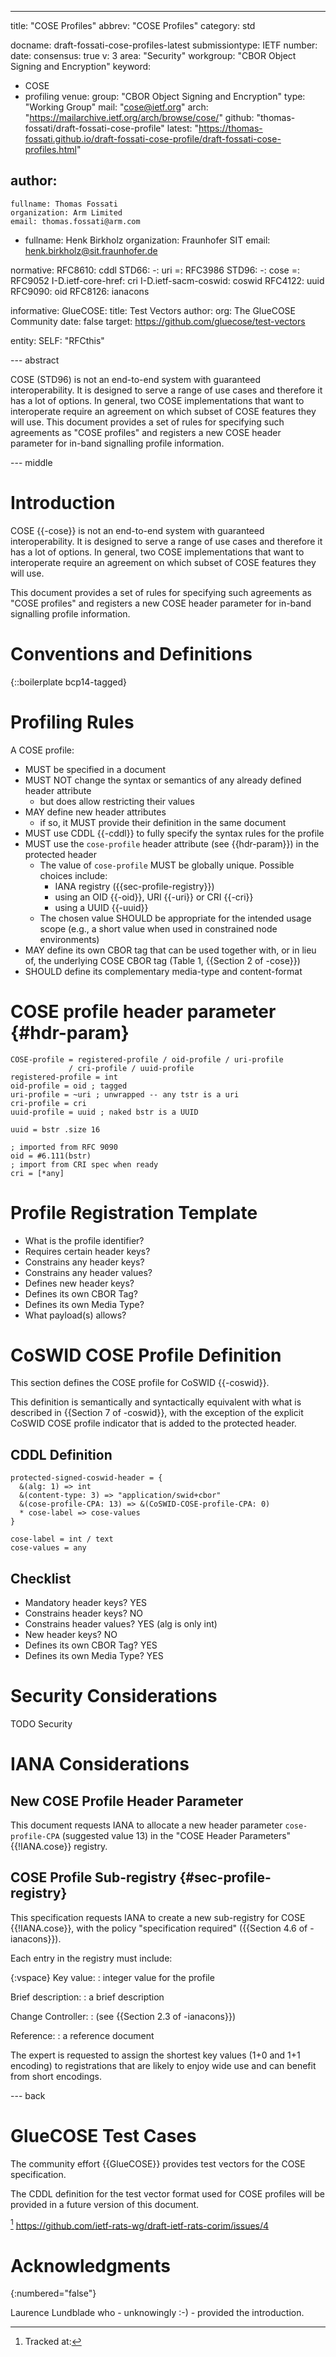 ---

title: "COSE Profiles"
abbrev: "COSE Profiles"
category: std

docname: draft-fossati-cose-profiles-latest
submissiontype: IETF
number:
date:
consensus: true
v: 3
area: "Security"
workgroup: "CBOR Object Signing and Encryption"
keyword:
 - COSE
 - profiling
venue:
  group: "CBOR Object Signing and Encryption"
  type: "Working Group"
  mail: "cose@ietf.org"
  arch: "https://mailarchive.ietf.org/arch/browse/cose/"
  github: "thomas-fossati/draft-fossati-cose-profile"
  latest: "https://thomas-fossati.github.io/draft-fossati-cose-profile/draft-fossati-cose-profiles.html"

author:
 -
    fullname: Thomas Fossati
    organization: Arm Limited
    email: thomas.fossati@arm.com
 -
    fullname: Henk Birkholz
    organization: Fraunhofer SIT
    email: henk.birkholz@sit.fraunhofer.de

normative:
  RFC8610: cddl
  STD66:
    -: uri
    =: RFC3986
  STD96:
    -: cose
    =: RFC9052
  I-D.ietf-core-href: cri
  I-D.ietf-sacm-coswid: coswid
  RFC4122: uuid
  RFC9090: oid
  RFC8126: ianacons

informative:
  GlueCOSE:
    title: Test Vectors
    author:
      org: The GlueCOSE Community
    date: false
    target: https://github.com/gluecose/test-vectors

entity:
  SELF: "RFCthis"

--- abstract

COSE (STD96) is not an end-to-end system with guaranteed interoperability.
It is designed to serve a range of use cases and therefore it has a lot of options.
In general, two COSE implementations that want to interoperate require an agreement on which subset of COSE features they will use.
This document provides a set of rules for specifying such agreements as "COSE profiles" and registers a new COSE header parameter for in-band signalling profile information.

--- middle

# Introduction

COSE {{-cose}} is not an end-to-end system with guaranteed interoperability.
 It is designed to serve a range of use cases and therefore it has a lot of options.
 In general, two COSE implementations that want to interoperate require an agreement on which subset of COSE features they will use.

This document provides a set of rules for specifying such agreements as "COSE profiles" and registers a new COSE header parameter for in-band signalling profile information.

# Conventions and Definitions

{::boilerplate bcp14-tagged}

# Profiling Rules

A COSE profile:

* MUST be specified in a document
* MUST NOT change the syntax or semantics of any already defined
  header attribute
  * but does allow restricting their values
* MAY define new header attributes
  * if so, it MUST provide their definition in the same document
* MUST use CDDL {{-cddl}} to fully specify the syntax rules for the profile
* MUST use the `cose-profile` header attribute (see {{hdr-param}}) in the protected header
  * The value of `cose-profile` MUST be globally unique.  Possible choices include:
    * IANA registry ({{sec-profile-registry}})
    * using an OID {{-oid}}, URI {{-uri}} or CRI {{-cri}}
    * using a UUID {{-uuid}}
  * The chosen value SHOULD be appropriate for the intended usage scope (e.g., a short value when used in constrained node environments)
* MAY define its own CBOR tag that can be used together with, or in lieu of, the underlying COSE CBOR tag (Table 1, {{Section 2 of -cose}})
* SHOULD define its complementary media-type and content-format

[^tag]: (see https://github.com/thomas-fossati/draft-fossati-cose-profile/issues/3)

# COSE profile header parameter {#hdr-param}

~~~ cddl
COSE-profile = registered-profile / oid-profile / uri-profile
             / cri-profile / uuid-profile
registered-profile = int
oid-profile = oid ; tagged
uri-profile = ~uri ; unwrapped -- any tstr is a uri
cri-profile = cri
uuid-profile = uuid ; naked bstr is a UUID

uuid = bstr .size 16

; imported from RFC 9090
oid = #6.111(bstr)
; import from CRI spec when ready
cri = [*any]
~~~

# Profile Registration Template

* What is the profile identifier?
* Requires certain header keys?
* Constrains any header keys?
* Constrains any header values?
* Defines new header keys?
* Defines its own CBOR Tag?
* Defines its own Media Type?
* What payload(s) allows?

# CoSWID COSE Profile Definition

This section defines the COSE profile for CoSWID {{-coswid}}.

This definition is semantically and syntactically equivalent with what is
described in {{Section 7 of -coswid}}, with the exception of the explicit
CoSWID COSE profile indicator that is added to the protected header.



## CDDL Definition

~~~ cddl
protected-signed-coswid-header = {
  &(alg: 1) => int
  &(content-type: 3) => "application/swid+cbor"
  &(cose-profile-CPA: 13) => &(CoSWID-COSE-profile-CPA: 0)
  * cose-label => cose-values
}

cose-label = int / text
cose-values = any
~~~

## Checklist

* Mandatory header keys? YES
* Constrains header keys? NO
* Constrains header values? YES (alg is only int)
* New header keys? NO
* Defines its own CBOR Tag? YES
* Defines its own Media Type? YES

# Security Considerations

TODO Security

# IANA Considerations

## New COSE Profile Header Parameter

This document requests IANA to allocate a new header parameter
`cose-profile-CPA` (suggested value 13) in the "COSE Header Parameters"
{{!IANA.cose}} registry.

## COSE Profile Sub-registry {#sec-profile-registry}

This specification requests IANA to create a new sub-registry for COSE
{{!IANA.cose}}, with the policy "specification required" ({{Section 4.6 of
-ianacons}}).

Each entry in the registry must include:

{:vspace}
Key value:
: integer value for the profile

Brief description:
: a brief description

Change Controller:
: (see {{Section 2.3 of -ianacons}})

Reference:
: a reference document

The expert is requested to assign the shortest key values (1+0 and
1+1 encoding) to registrations that are likely to enjoy wide use and
can benefit from short encodings.

--- back

# GlueCOSE Test Cases

The community effort {{GlueCOSE}} provides test vectors for the COSE specification.

The CDDL definition for the test vector format used for COSE profiles will be provided in a future version of this document.

[^issue] https://github.com/ietf-rats-wg/draft-ietf-rats-corim/issues/4

# Acknowledgments
{:numbered="false"}

Laurence Lundblade who - unknowingly :-) - provided the introduction.

[^issue]: Tracked at:
